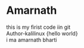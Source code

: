 # Amarnath
this is my firist code iin git
<br>
Author-kalilinux {hello world}<br/>
i ma amarnath bharti 
